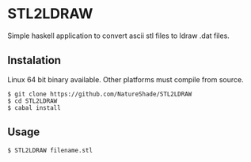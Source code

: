 # STL2LDRAW

Simple haskell application to convert ascii stl files to ldraw .dat files.


## Instalation

Linux 64 bit binary available. Other platforms must compile from source.

```
$ git clone https://github.com/NatureShade/STL2LDRAW
$ cd STL2LDRAW
$ cabal install 
```

## Usage

```
$ STL2LDRAW filename.stl
```
